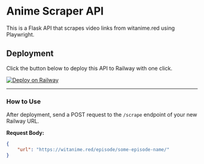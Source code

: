 # Anime Scraper API

This is a Flask API that scrapes video links from witanime.red using Playwright.

## Deployment

Click the button below to deploy this API to Railway with one click.

[![Deploy on Railway](https://railway.app/button.svg)](https://railway.app/new/template?template=https://github.com/volt-PRd/my_test)

---

### How to Use

After deployment, send a POST request to the `/scrape` endpoint of your new Railway URL.

**Request Body:**
```json
{
    "url": "https://witanime.red/episode/some-episode-name/"
}
